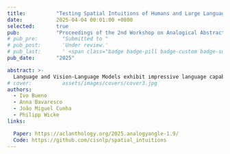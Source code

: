 ```yaml
---
title:          "Testing Spatial Intuitions of Humans and Large Language and Multimodal Models in Analogies?"
date:           2025-04-04 00:01:00 +0800
selected:       true
pub:            "Proceedings of the 2nd Workshop on Analogical Abstraction in Cognition, Perception, and Language (Analogy-Angle II)"
# pub_pre:        "Submitted to "
# pub_post:       'Under review.'
# pub_last:       ' <span class="badge badge-pill badge-custom badge-success">Spotlight</span>'
pub_date:       "2025"

abstract: >-
  Language and Vision-Language Models exhibit impressive language capabilities akin to human reasoning. However, unlike humans who acquire language through embodied, interactive experiences, these models learn from static datasets without real-world interaction. This difference raises questions about how they conceptualize abstract notions and whether their reasoning aligns with human cognition. We investigate spatial conceptualizations of LLMs and VLMs by conducting analogy prompting studies with LLMs, VLMs, and human participants. We assess their ability to generate and interpret analogies for spatial concepts. We quantitatively compare the analogies produced by each group, examining the impact of multimodal inputs and reasoning mechanisms. Our findings indicate that generative models can produce and interpret analogies but differ significantly from human reasoning in their abstraction of spatial concepts - variability influenced by input modality, model size, and prompting methods, with analogy-based prompts not consistently enhancing alignment. Contributions include a methodology for probing generative models through analogies; a comparative analysis of analogical reasoning among models, and humans; and insights into the effect of multimodal inputs on reasoning.
# cover:          assets/images/covers/cover3.jpg
authors:
  - Ivo Bueno
  - Anna Bavaresco
  - João Miguel Cunha
  - Philipp Wicke
links:

  Paper: https://aclanthology.org/2025.analogyangle-1.9/
  Code: https://github.com/cisnlp/spatial_intuitions
---
```

